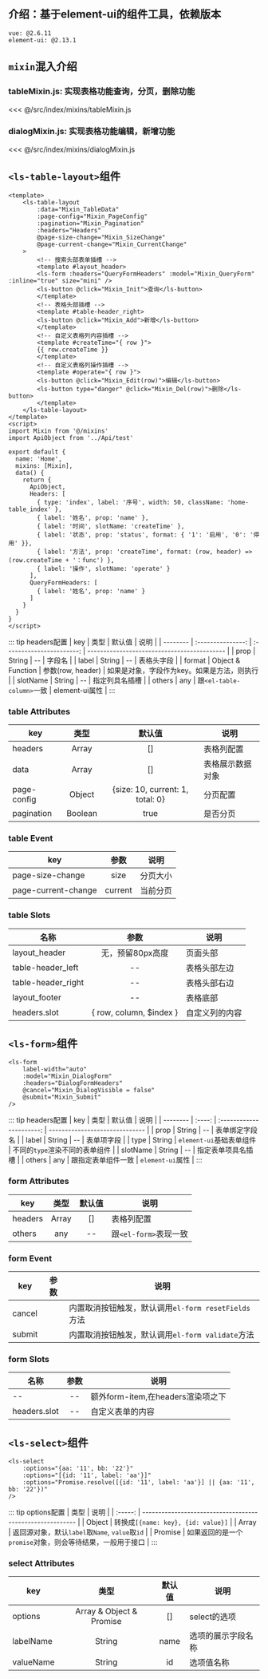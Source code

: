 ## 介绍：基于element-ui的组件工具，依赖版本
    vue: @2.6.11
    element-ui: @2.13.1 
## `mixin`混入介绍
### tableMixin.js: 实现表格功能查询，分页，删除功能
<<< @/src/index/mixins/tableMixin.js

### dialogMixin.js: 实现表格功能编辑，新增功能
<<< @/src/index/mixins/dialogMixin.js

## `<ls-table-layout>`组件
```vue
<template>    
    <ls-table-layout
        :data="Mixin_TableData"
        :page-config="Mixin_PageConfig"
        :pagination="Mixin_Pagination"
        :headers="Headers"
        @page-size-change="Mixin_SizeChange"
        @page-current-change="Mixin_CurrentChange"
    >
        <!-- 搜索头部表单插槽 -->
        <template #layout_header>
        <ls-form :headers="QueryFormHeaders" :model="Mixin_QueryForm" :inline="true" size="mini" />
        <ls-button @click="Mixin_Init">查询</ls-button>
        </template>
        <!-- 表格头部插槽 -->
        <template #table-header_right>
        <ls-button @click="Mixin_Add">新增</ls-button>
        </template>
        <!-- 自定义表格列内容插槽 -->
        <template #createTime="{ row }">
        {{ row.createTime }}
        </template>
        <!-- 自定义表格列操作插槽 -->
        <template #operate="{ row }">
        <ls-button @click="Mixin_Edit(row)">编辑</ls-button>
        <ls-button type="danger" @click="Mixin_Del(row)">删除</ls-button>
        </template>
    </ls-table-layout>
</template>    
<script>
import Mixin from '@/mixins'
import ApiObject from '../Api/test'

export default {
  name: 'Home',
  mixins: [Mixin],
  data() {
    return {
      ApiObject,
      Headers: [
        { type: 'index', label: '序号', width: 50, className: 'home-table_index' },
        { label: '姓名', prop: 'name' },
        { label: '时间', slotName: 'createTime' },
        { label: '状态', prop: 'status', format: { '1': '启用', '0': '停用' }},
        { label: '方法', prop: 'createTime', format: (row, header) => (row.createTime + '：func') },
        { label: '操作', slotName: 'operate' }
      ],
      QueryFormHeaders: [
        { label: '姓名', prop: 'name' }
      ]
    }
  }
}
</script>
```
::: tip
headers配置
| key      |       类型        |          默认值           | 说明                                        |
| -------- | :---------------: | :-----------------------: | ------------------------------------------- |
| prop     |      String       |            --             | 字段名                                      |
| label    |      String       |            --             | 表格头字段                                  |
| format   | Object & Function |     参数(row, header)     | 如果是对象，字段作为key。如果是方法，则执行 |
| slotName |      String       |            --             | 指定列具名插槽                              |
| others   |        any        | 跟`<el-table-column>`一致 | element-ui属性                              |
:::
### table Attributes
| key         |  类型   |              默认值              | 说明             |
| ----------- | :-----: | :------------------------------: | ---------------- |
| headers     |  Array  |                []                | 表格列配置       |
| data        |  Array  |                []                | 表格展示数据对象 |
| page-config | Object  | {size: 10, current: 1, total: 0} | 分页配置         |
| pagination  | Boolean |               true               | 是否分页         |

### table Event
| key                 |  参数   | 说明     |
| ------------------- | :-----: | -------- |
| page-size-change    |  size   | 分页大小 |
| page-current-change | current | 当前分页 |
### table Slots
| 名称               |          参数           | 说明           |
| ------------------ | :---------------------: | -------------- |
| layout_header      |    无，预留80px高度     | 页面头部       |
| table-header_left  |           --            | 表格头部左边   |
| table-header_right |           --            | 表格头部右边   |
| layout_footer      |           --            | 表格底部       |
| headers.slot       | { row, column, $index } | 自定义列的内容 |

## `<ls-form>`组件
```vue
<ls-form
    label-width="auto"
    :model="Mixin_DialogForm"
    :headers="DialogFormHeaders"
    @cancel="Mixin_DialogVisible = false"
    @submit="Mixin_Submit"
/>
```
::: tip
headers配置
| key      |  类型  |          默认值          | 说明                           |
| -------- | :----: | :----------------------: | ------------------------------ |
| prop     | String |            --            | 表单绑定字段名                 |
| label    | String |            --            | 表单项字段                     |
| type     | String | `element-ui`基础表单组件 | 不同的`type`渲染不同的表单组件 |
| slotName | String |            --            | 指定表单项具名插槽             |
| others   |  any   |    跟指定表单组件一致    | `element-ui`属性               |
:::
### form Attributes
| key     | 类型  | 默认值 | 说明                  |
| ------- | :---: | :----: | --------------------- |
| headers | Array |   []   | 表格列配置            |
| others  |  any  |   --   | 跟`<el-form>`表现一致 |

### form Event
| key    | 参数  | 说明                                                |
| ------ | :---: | --------------------------------------------------- |
| cancel |       | 内置取消按钮触发，默认调用`el-form resetFields`方法 |
| submit |       | 内置取消按钮触发，默认调用`el-form validate`方法    |
### form Slots
| 名称         | 参数  | 说明                              |
| ------------ | :---: | --------------------------------- |
| --           |  --   | 额外form-item,在headers渲染项之下 |
| headers.slot |  --   | 自定义表单的内容                  |
## `<ls-select>`组件
```vue
<ls-select
    :options="{aa: '11', bb: '22'}" 
    :options="[{id: '11', label: 'aa'}]" 
    :options="Promise.resolve([{id: '11', label: 'aa'}] || {aa: '11', bb: '22'})" 
/>
```
::: tip
options配置
|  类型   | 说明                                                      |
| :-----: | --------------------------------------------------------- |
| Object  | 转换成`[{name: key}, {id: value}]`                        |
|  Array  | 返回源对象，默认`label`取`Name`, `value`取`id`            |
| Promise | 如果返回的是一个`promise`对象，则会等待结果，一般用于接口 |
:::
### select Attributes
| key       |           类型           | 默认值 | 说明               |
| --------- | :----------------------: | :----: | ------------------ |
| options   | Array & Object & Promise |   []   | select的选项       |
| labelName |          String          |  name  | 选项的展示字段名称 |
| valueName |          String          |   id   | 选项值名称         |
